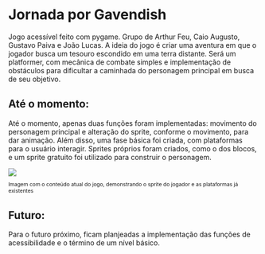 # Jornada por Gavendish
Jogo acessível feito com pygame. Grupo de Arthur Feu, Caio Augusto, Gustavo Paiva e João Lucas. A ideia do jogo é criar uma aventura em que o jogador busca um tesouro escondido em uma terra distante. Será um platformer, com mecânica de combate simples e implementação de obstáculos para dificultar a caminhada do personagem principal em busca de seu objetivo.

## Até o momento:
Até o momento, apenas duas funções foram implementadas: movimento do personagem principal e alteração do sprite, conforme o movimento, para dar animação. Além disso, uma fase básica foi criada, com plataformas para o usuário interagir. Sprites próprios foram criados, como o dos blocos, e um sprite gratuito foi utilizado para construir o personagem.

<img src = "https://github.com/TP-Coltec-UFMG/JACP/blob/main/img/ateomomento0602.jpg">
<p style = "font-size: 75%" > Imagem com o conteúdo atual do jogo, demonstrando o sprite do jogador e as plataformas já existentes </p>

## Futuro:
Para o futuro próximo, ficam planjeadas a implementação das funções de acessibilidade e o término de um nível básico.
